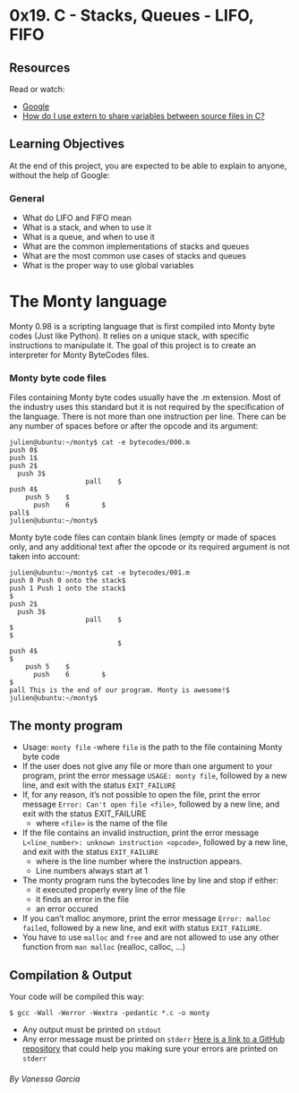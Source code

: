 # 0x19. C - Stacks, Queues - LIFO, FIFO
## Resources
Read or watch:

- [Google](https://www.google.com/webhp?q=stack%20and%20queue)
- [How do I use extern to share variables between source files in C?](https://stackoverflow.com/questions/1433204/how-do-i-use-extern-to-share-variables-between-source-files)

## Learning Objectives
At the end of this project, you are expected to be able to explain to anyone, without the help of Google:

### General
- What do LIFO and FIFO mean
- What is a stack, and when to use it
- What is a queue, and when to use it
- What are the common implementations of stacks and queues
- What are the most common use cases of stacks and queues
- What is the proper way to use global variables

# The Monty language
Monty 0.98 is a scripting language that is first compiled into Monty byte codes (Just like Python). It relies on a unique stack, with specific instructions to manipulate it. The goal of this project is to create an interpreter for Monty ByteCodes files.

### Monty byte code files

Files containing Monty byte codes usually have the .m extension. Most of the industry uses this standard but it is not required by the specification of the language. There is not more than one instruction per line. There can be any number of spaces before or after the opcode and its argument:
```
julien@ubuntu:~/monty$ cat -e bytecodes/000.m
push 0$
push 1$
push 2$
  push 3$
                   pall    $
push 4$
    push 5    $
      push    6        $
pall$
julien@ubuntu:~/monty$
```
Monty byte code files can contain blank lines (empty or made of spaces only, and any additional text after the opcode or its required argument is not taken into account:
```
julien@ubuntu:~/monty$ cat -e bytecodes/001.m
push 0 Push 0 onto the stack$
push 1 Push 1 onto the stack$
$
push 2$
  push 3$
                   pall    $
$
$
                           $
push 4$
$
    push 5    $
      push    6        $
$
pall This is the end of our program. Monty is awesome!$
julien@ubuntu:~/monty$
```
## The monty program

- Usage: `monty file`
    -where `file` is the path to the file containing Monty byte code
- If the user does not give any file or more than one argument to your program, print the error message `USAGE: monty file`, followed by a new line, and exit with the status `EXIT_FAILURE`
- If, for any reason, it’s not possible to open the file, print the error message `Error: Can't open file <file>`, followed by a new line, and exit with the status EXIT_FAILURE
    - where `<file>` is the name of the file
- If the file contains an invalid instruction, print the error message `L<line_number>: unknown instruction <opcode>`, followed by a new line, and exit with the status `EXIT_FAILURE`
    - where is the line number where the instruction appears.
    - Line numbers always start at 1
- The monty program runs the bytecodes line by line and stop if either:
    - it executed properly every line of the file
    - it finds an error in the file
    - an error occured
- If you can’t malloc anymore, print the error message `Error: malloc failed`, followed by a new line, and exit with status `EXIT_FAILURE`.
- You have to use `malloc` and `free` and are not allowed to use any other function from `man malloc` (realloc, calloc, …)

## Compilation & Output
Your code will be compiled this way:
```
$ gcc -Wall -Werror -Wextra -pedantic *.c -o monty
```
- Any output must be printed on `stdout`
- Any error message must be printed on `stderr`
[Here is a link to a GitHub repository](https://github.com/sickill/stderred) that could help you making sure your errors are printed on `stderr`

###### By Vanessa Garcia
